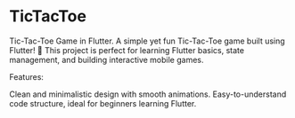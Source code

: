 # TicTacToe
Tic-Tac-Toe Game in Flutter. A simple yet fun Tic-Tac-Toe game built using Flutter! 🎲 This project is perfect for learning Flutter basics, state management, and building interactive mobile games. 

Features:

Clean and minimalistic design with smooth animations.
Easy-to-understand code structure, ideal for beginners learning Flutter.
